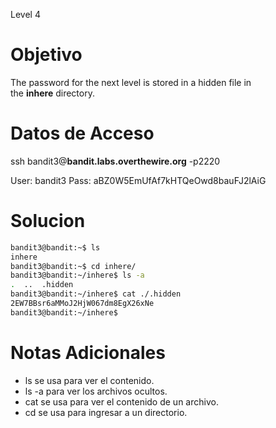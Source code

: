 Level 4
# Objetivo
The password for the next level is stored in a hidden file in the **inhere** directory.
# Datos  de Acceso 
ssh bandit3@**bandit.labs.overthewire.org** -p2220

User: bandit3 Pass: aBZ0W5EmUfAf7kHTQeOwd8bauFJ2lAiG
# Solucion 

```bash
bandit3@bandit:~$ ls
inhere
bandit3@bandit:~$ cd inhere/
bandit3@bandit:~/inhere$ ls -a
.  ..  .hidden
bandit3@bandit:~/inhere$ cat ./.hidden
2EW7BBsr6aMMoJ2HjW067dm8EgX26xNe
bandit3@bandit:~/inhere$
```

# Notas Adicionales
- ls se usa para ver el contenido.
- ls -a para ver los archivos ocultos.
- cat se usa para ver el contenido de un archivo.
- cd se usa para ingresar a un directorio.